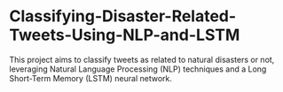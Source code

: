 # Classifying-Disaster-Related-Tweets-Using-NLP-and-LSTM
This project aims to classify tweets as related to natural disasters or not, leveraging Natural Language Processing (NLP) techniques and a Long Short-Term Memory (LSTM) neural network.
